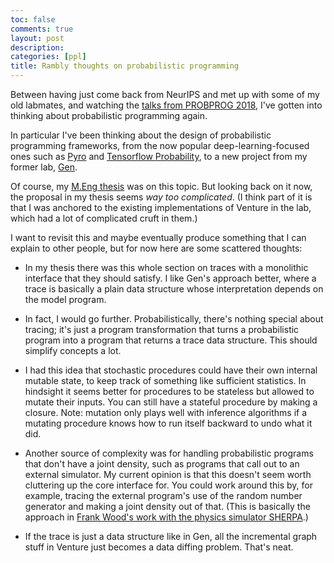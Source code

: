 ```yaml
---
toc: false
comments: true
layout: post
description:
categories: [ppl]
title: Rambly thoughts on probabilistic programming
---
```


Between having just come back from NeurIPS and met up with some of my old
labmates, and watching the [talks from PROBPROG 2018][probprog], I've gotten
into thinking about probabilistic programming again.

[probprog]: https://www.youtube.com/playlist?list=PL_PW0E_Tf2qvXBEpl10Y39RULTN-ExzZQ

In particular I've been thinking about the design of probabilistic programming
frameworks, from the now popular deep-learning-focused ones such as [Pyro][pyro]
and [Tensorflow Probability][tfp], to a new project from my former lab,
[Gen][gen].

[pyro]: http://pyro.ai/
[tfp]: https://github.com/tensorflow/probability
[gen]: https://github.com/probcomp/Gen

Of course, my [M.Eng thesis][thesis] was on this topic. But looking back on it
now, the proposal in my thesis seems *way too complicated*. (I think part of it
is that I was anchored to the existing implementations of Venture in the lab,
which had a lot of complicated cruft in them.)

[thesis]: https://dspace.mit.edu/handle/1721.1/113160

I want to revisit this and maybe eventually produce something that I can explain
to other people, but for now here are some scattered thoughts:

- In my thesis there was this whole section on traces with a monolithic
  interface that they should satisfy. I like Gen's approach better, where a
  trace is basically a plain data structure whose interpretation depends on the
  model program.
  
- In fact, I would go further. Probabilistically, there's nothing special about
  tracing; it's just a program transformation that turns a probabilistic program
  into a program that returns a trace data structure. This should simplify
  concepts a lot.
  
- I had this idea that stochastic procedures could have their own internal
  mutable state, to keep track of something like sufficient statistics. In
  hindsight it seems better for procedures to be stateless but allowed to mutate
  their inputs. You can still have a stateful procedure by making a closure.
  Note: mutation only plays well with inference algorithms if a mutating
  procedure knows how to run itself backward to undo what it did.
  
- Another source of complexity was for handling probabilistic programs that
  don't have a joint density, such as programs that call out to an external
  simulator. My current opinion is that this doesn't seem worth cluttering up
  the core interface for. You could work around this by, for example, tracing
  the external program's use of the random number generator and making a joint
  density out of that. (This is basically the approach in [Frank Wood's work
  with the physics simulator SHERPA][sherpa].)

- If the trace is just a data structure like in Gen, all the incremental graph
  stuff in Venture just becomes a data diffing problem. That's neat.
    
[sherpa]: https://arxiv.org/pdf/1807.07706.pdf

